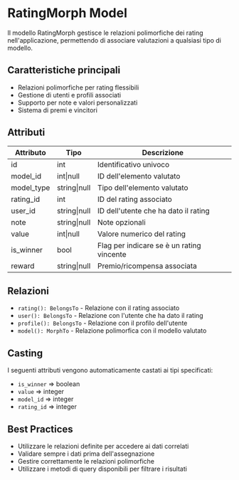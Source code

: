 # RatingMorph Model

Il modello RatingMorph gestisce le relazioni polimorfiche dei rating nell'applicazione, permettendo di associare valutazioni a qualsiasi tipo di modello.

## Caratteristiche principali

- Relazioni polimorfiche per rating flessibili
- Gestione di utenti e profili associati
- Supporto per note e valori personalizzati
- Sistema di premi e vincitori

## Attributi

| Attributo | Tipo | Descrizione |
|-----------|------|-------------|
| id | int | Identificativo univoco |
| model_id | int\|null | ID dell'elemento valutato |
| model_type | string\|null | Tipo dell'elemento valutato |
| rating_id | int | ID del rating associato |
| user_id | string\|null | ID dell'utente che ha dato il rating |
| note | string\|null | Note opzionali |
| value | int\|null | Valore numerico del rating |
| is_winner | bool | Flag per indicare se è un rating vincente |
| reward | string\|null | Premio/ricompensa associata |

## Relazioni

- `rating(): BelongsTo` - Relazione con il rating associato
- `user(): BelongsTo` - Relazione con l'utente che ha dato il rating
- `profile(): BelongsTo` - Relazione con il profilo dell'utente
- `model(): MorphTo` - Relazione polimorfica con il modello valutato

## Casting

I seguenti attributi vengono automaticamente castati ai tipi specificati:
- `is_winner` => boolean
- `value` => integer
- `model_id` => integer
- `rating_id` => integer

## Best Practices

- Utilizzare le relazioni definite per accedere ai dati correlati
- Validare sempre i dati prima dell'assegnazione
- Gestire correttamente le relazioni polimorfiche
- Utilizzare i metodi di query disponibili per filtrare i risultati 